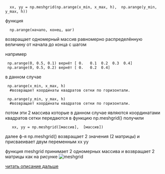       xx, yy = np.meshgrid(np.arange(x_min, x_max, h),  np.arange(y_min, y_max, h))

  функция
  
      np.arange(начало, конец, шаг) 
 возвращает одномерный массив равномерно распределённую величину от начала до конца с шагом
  
  например 
     
     np.arange(0, 0.5, 0.1) вернёт [ 0.   0.1  0.2  0.3  0.4]
     np.arange(0, 0.5, 0.2) вернёт [ 0.   0.2  0.4] 
     
  в данном случае 
  
     np.arange(x_min, x_max, h)
      #возвращает координаты квадратов сетки по горизонтали.
  
     np.arange(y_min, y_max, h)
      #возвращает координаты квадратов сетки по горизонтали.
     
  потом эти 2 массива которые в данном случае являются координатами квадратов сетки передаются в функцию  np.meshgrid()
  получили
  
       xx, yy = np.meshgrid([массив],  [массив])
       
  далее ф-я np.meshgrid() возвращает 2 значения (2 матрицы) и присваеивает двум переменным xx yy
  
  функция meshgrid принимает 2 одномерных массива и возвращает 2 матрицы как на рисунке
  ![meshgrid](https://user-images.githubusercontent.com/33224690/32692907-8928ef6a-c6d5-11e7-96a0-e72e952ce069.png)
  

[читать описание дальше](https://github.com/cgth/KNN/blob/master/%D0%BE%D0%BF%D0%B8%D1%81%D0%B0%D0%BD%D0%B8%D0%B5%20%D0%BF%D1%80%D0%BE%D0%B3%D1%80%D0%B0%D0%BC%D0%BC%D1%8B%20%D0%BD%D0%B0%20python.md)
